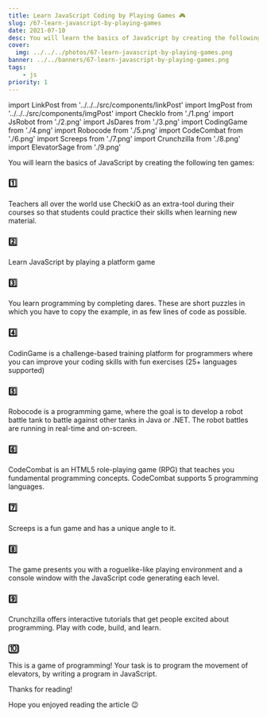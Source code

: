 ```yaml
---
title: Learn JavaScript Coding by Playing Games 🎮
slug: /67-learn-javascript-by-playing-games
date: 2021-07-10
desc: You will learn the basics of JavaScript by creating the following ten games
cover:
  img: ../../../photos/67-learn-javascript-by-playing-games.png
banner: ../../banners/67-learn-javascript-by-playing-games.png
tags:
    - js
priority: 1
---
```


import LinkPost from '../../../src/components/linkPost'
import ImgPost from '../../../src/components/imgPost'
import CheckIo from './1.png'
import JsRobot from './2.png'
import JsDares from './3.png'
import CodingGame from './4.png'
import Robocode from './5.png'
import CodeCombat from './6.png'
import Screeps from './7.png'
import Crunchzilla from './8.png'
import ElevatorSage from './9.png'

<p><span class='first-letter'>Y</span>ou will learn the basics of JavaScript by creating the following ten games:</p>

### 1️⃣ <LinkPost href="https://checkio.org/" name="CheckiO" />

<ImgPost src={CheckIo} alt="checkio javascript gaming" />

Teachers all over the world use CheckiO as an extra-tool during their courses so that students could practice their skills when learning new material.


### 2️⃣ <LinkPost href="https://lab.reaal.me/jsrobot/" name="JSRobot" />

<ImgPost src={JsRobot} alt="JsRobot javascript gaming" />

Learn JavaScript by playing a platform game

### 3️⃣ <LinkPost href="https://jsdares.com/" name="JSDares" />

<ImgPost src={JsDares} alt="JsDares javascript gaming" />

You learn programming by completing dares. These are short puzzles in which you have to copy the example, in as few lines of code as possible.

### 4️⃣ <LinkPost href="https://www.codingame.com/start" name="Coding Game" />

<ImgPost src={CodingGame} alt="CodingGame javascript gaming" />

CodinGame is a challenge-based training platform for programmers where you can improve your coding skills with fun exercises (25+ languages supported)

### 5️⃣ <LinkPost href="https://robocode.sourceforge.io/" name="Robocode" />

<ImgPost src={Robocode} alt="Robocode javascript gaming" />

Robocode is a programming game, where the goal is to develop a robot battle tank to battle against other tanks in Java or .NET. The robot battles are running in real-time and on-screen.

### 6️⃣ <LinkPost href="https://codecombat.com/" name="Code Combat" />

<ImgPost src={CodeCombat} alt="Code Combat javascript gaming" />

CodeCombat is an HTML5 role-playing game (RPG) that teaches you fundamental programming concepts. CodeCombat supports 5 programming languages.

### 7️⃣ <LinkPost href="https://screeps.com/" name="Screeps" />

<ImgPost src={Screeps} alt="Screeps javascript gaming" />

Screeps is a fun game and has a unique angle to it.

### 8️⃣ <LinkPost href="https://alexnisnevich.github.io/untrusted/" name="Untrusted" />

The game presents you with a roguelike-like playing environment and a console window with the JavaScript code generating each level.

### 9️⃣ <LinkPost href="https://www.crunchzilla.com/" name="Crunchzilla" />

<ImgPost src={Crunchzilla} alt="Crunchzilla javascript gaming" />

Crunchzilla offers interactive tutorials that get people excited about programming. Play with code, build, and learn.

### 🔟 <LinkPost href="https://play.elevatorsaga.com/" name="Elevator Saga" />

<ImgPost src={ElevatorSage} alt="ElevatorSage javascript gaming" />

This is a game of programming!
Your task is to program the movement of elevators, by writing a program in JavaScript.


Thanks for reading!

Hope you enjoyed reading the article 😉 